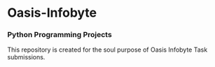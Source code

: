 # Oasis-Infobyte

### Python Programming Projects

This repository is created for the soul purpose of Oasis Infobyte Task submissions.
